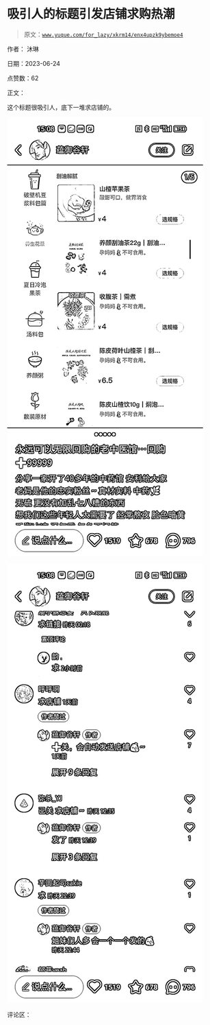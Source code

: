 # 吸引人的标题引发店铺求购热潮

> 原文：[`www.yuque.com/for_lazy/xkrm14/enx4upzk9ybemoe4`](https://www.yuque.com/for_lazy/xkrm14/enx4upzk9ybemoe4)

作者： 沐琳

日期：2023-06-24

点赞数：62

正文：

这个标题很吸引人，底下一堆求店铺的。

![](img/8533eaa28748bb39c6029b171bf94fee.png)

![](img/0c1d7d128170c6536f73ff76296c0c89.png)

评论区：

